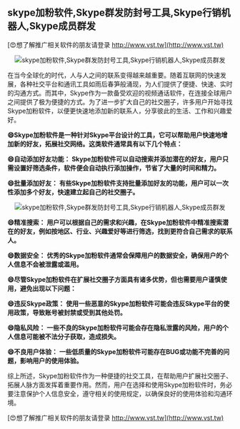 ## **skype加粉软件,Skype群发防封号工具,Skype行销机器人,Skype成员群发**

[😍想了解推广相关软件的朋友请登录 http://www.vst.tw](http://www.vst.tw)

 <center><img src="https://vst.tw/MP4/tuiguang/png/1.png" alt="skype加粉软件,Skype群发防封号工具,Skype行销机器人,Skype成员群发"></center>

在当今全球化的时代，人与人之间的联系变得越来越重要。随着互联网的快速发展，各种社交平台和通讯工具如雨后春笋般涌现，为人们提供了便捷、快速、实时的沟通方式。而其中，Skype作为一款备受欢迎的视频通话软件，在连接全球用户之间提供了极为便捷的方式。为了进一步扩大自己的社交圈子，许多用户开始寻找Skype加粉软件，以便更快速地添加新的联系人，分享彼此的生活、工作和兴趣爱好。

**😄Skype加粉软件是一种针对Skype平台设计的工具，它可以帮助用户快速地增加新的好友，拓展社交网络。这类软件通常具有以下几个特点：**

**😄自动添加好友功能： Skype加粉软件可以自动搜索并添加潜在的好友，用户只需设置好筛选条件，软件便会自动执行添加操作，节省了大量的时间和精力。**

**😄批量添加好友： 有些Skype加粉软件支持批量添加好友的功能，用户可以一次性添加多个好友，快速建立起自己的社交圈子。**

 <center><img src="https://vst.tw/MP4/tuiguang/png/6.png" alt="skype加粉软件,Skype群发防封号工具,Skype行销机器人,Skype成员群发"></center>

**😄精准搜索： 用户可以根据自己的需求和兴趣，在Skype加粉软件中精准搜索潜在的好友，例如按地区、行业、兴趣爱好等进行筛选，找到更符合自己需求的联系人。**

**😄数据安全： 优秀的Skype加粉软件通常会保障用户的数据安全，确保用户的个人信息不会被泄露或滥用。**

**😄尽管Skype加粉软件在扩展社交圈子方面具有诸多优势，但也需要用户谨慎使用，避免出现以下问题：**

**😄违反Skype政策： 使用一些恶意的Skype加粉软件可能会违反Skype平台的使用政策，导致账号被封禁或受到其他处罚。**

**😄隐私风险： 一些不良的Skype加粉软件可能会存在隐私泄露的风险，用户的个人信息可能被不法分子获取，造成损失。**

**😄不良用户体验： 一些低质量的Skype加粉软件可能存在BUG或功能不完善的问题，影响用户的使用体验。**

综上所述，Skype加粉软件作为一种便捷的社交工具，在帮助用户扩展社交圈子、拓展人脉方面发挥着重要作用。然而，用户在选择和使用Skype加粉软件时，务必要注意保护个人信息安全，遵守相关的使用规定，以确保良好的使用体验和沟通环境。

[😍想了解推广相关软件的朋友请登录 http://www.vst.tw](http://www.vst.tw)



